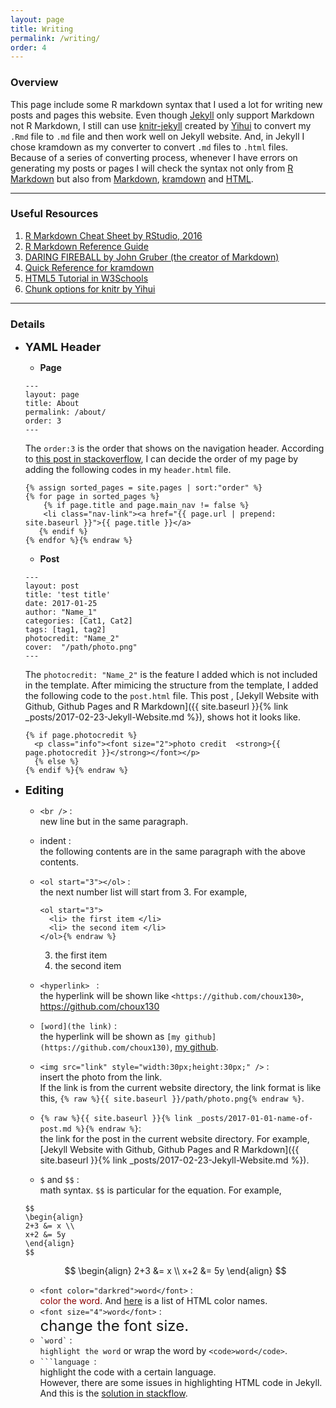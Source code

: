 ```yaml
---
layout: page
title: Writing
permalink: /writing/
order: 4
---
```


### Overview
This page include some R markdown syntax that I used a lot for writing new posts and pages this website. Even though [Jekyll](https://jekyllrb.com) only support Markdown not R Markdown, I still can use [knitr-jekyll](https://github.com/yihui/knitr-jekyll) created by [Yihui](https://github.com/yihui) to convert my `.Rmd` file to `.md` file and then work well on Jekyll website. And, in Jekyll I chose kramdown as my converter to convert `.md` files to `.html` files. Because of a series of converting process, whenever I have errors on generating my posts or pages I will check the syntax not only from [R Markdown](http://rmarkdown.rstudio.com) but also from [Markdown](https://daringfireball.net/projects/markdown/), [kramdown](https://kramdown.gettalong.org) and [HTML](http://www.w3schools.com/html/default.asp).

***

### Useful Resources
1. [R Markdown Cheat Sheet by RStudio, 2016](https://www.rstudio.com/wp-content/uploads/2016/03/rmarkdown-cheatsheet-2.0.pdf)
2. [R Markdown Reference Guide](https://www.rstudio.com/wp-content/uploads/2015/03/rmarkdown-reference.pdf)
3. [DARING FIREBALL by John Gruber (the creator of Markdown)](https://daringfireball.net/projects/markdown/)
4. [Quick Reference for kramdown](https://kramdown.gettalong.org/quickref.html)
5. [HTML5 Tutorial in W3Schools](http://www.w3schools.com/html/default.asp)
6. [Chunk options for knitr by Yihui](https://yihui.name/knitr/options/)

***

### Details
* **<font size="4">YAML Header</font>**
  * <b>Page</b>
  ```
  ---
  layout: page
  title: About
  permalink: /about/
  order: 3
  ---
  ```
  The `order:3` is the order that shows on the navigation header. According to [this post in stackoverflow](http://stackoverflow.com/questions/13266369/how-to-change-the-default-order-pages-in-jekyll), I can decide the order of my page by adding the following codes in my `header.html` file.
  ```html{% raw %}
  {% assign sorted_pages = site.pages | sort:"order" %}
  {% for page in sorted_pages %}
      {% if page.title and page.main_nav != false %}
      <li class="nav-link"><a href="{{ page.url | prepend: site.baseurl }}">{{ page.title }}</a>
     {% endif %}
  {% endfor %}{% endraw %}
  ```

  * <b>Post</b>
  ```
  ---
  layout: post
  title: 'test title'
  date: 2017-01-25
  author: "Name_1"
  categories: [Cat1, Cat2]
  tags: [tag1, tag2]
  photocredit: "Name_2"
  cover:  "/path/photo.png"
  ---
  ```
  The `photocredit: "Name_2"` is the feature I added which is not included in the template. After mimicing the structure from the template, I added the following code to the `post.html` file. This post , [Jekyll Website with Github, Github Pages and R Markdown]({{ site.baseurl }}{% link _posts/2017-02-23-Jekyll-Website.md %}), shows hot it looks like.
  ```html{% raw %}
  {% if page.photocredit %}
    <p class="info"><font size="2">photo credit  <strong>{{ page.photocredit }}</strong></font></p>
    {% else %}
  {% endif %}{% endraw %}
  ```

* **<font size="4">Editing</font>**
  * `<br />` : <br />
    new line but in the same paragraph.
  * indent : <br />
    the following contents are in the same paragraph with the above contents.
  * `<ol start="3"></ol>` : <br />
    the next number list will start from 3. For example,
    ```html{% raw %}
    <ol start="3">
      <li> the first item </li>
      <li> the second item </li>
    </ol>{% endraw %}
    ```
    <ol start="3">
      <li> the first item </li>
      <li> the second item </li>
    </ol>

  * `<hyperlink> ` : <br />
    the hyperlink will be shown like `<https://github.com/choux130>`, <https://github.com/choux130>
  * `[word](the link)` : <br />
    the hyperlink will be shown as `[my github](https://github.com/choux130)`, [my github](https://github.com/choux130).
  * `<img src="link" style="width:30px;height:30px;" />` : <br />
  insert the photo from the link. <br />
  If the link is from the current website directory, the link format is like this, `{% raw %}{{ site.baseurl }}/path/photo.png{% endraw %}`.
  * `{% raw %}{{ site.baseurl }}{% link _posts/2017-01-01-name-of-post.md %}{% endraw %}`: <br />
    the link for the post in the current website directory. For example, [Jekyll Website with Github, Github Pages and R Markdown]({{ site.baseurl }}{% link _posts/2017-02-23-Jekyll-Website.md %}).
  * `$` and `$$` : <br />
  math syntax. `$$` is particular for the equation. For example,
  ```
  $$
  \begin{align}
  2+3 &= x \\
  x+2 &= 5y
  \end{align}
  $$
  ```
  $$
  \begin{align}
  2+3 &= x \\
  x+2 &= 5y
  \end{align}
  $$
  * `<font color="darkred">word</font>` : <br /> <font color="darkred">color the word</font>. And [here](https://www.w3schools.com/colors/colors_names.asp) is a list of HTML color names.
  * `<font size="4">word</font>` : <br />
    <font size="5">change the font size.</font>
  * `` `word` `` : <br />
    `highlight the word` or wrap the word by `<code>word</code>`.
  * <code>```language </code>: <br />
    highlight the code with a certain language. <br />
  However, there are some issues in highlighting HTML code in Jekyll. And this is the [solution in stackflow](http://stackoverflow.com/questions/20568396/how-to-use-jekyll-code-in-inline-code-highlighting).
